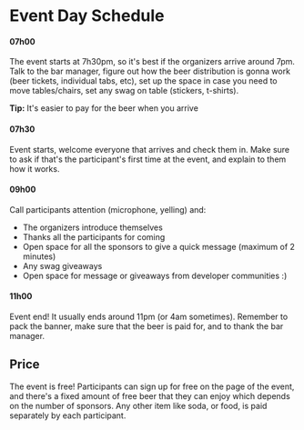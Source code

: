# Event Day Schedule

#### 07h00

The event starts at 7h30pm, so it's best if the organizers arrive around 7pm. Talk to the bar manager, figure out how the beer distribution is gonna work (beer tickets, individual tabs, etc), set up the space in case you need to move tables/chairs, set any swag on table (stickers, t-shirts).

**Tip:** It's easier to pay for the beer when you arrive

#### 07h30

Event starts, welcome everyone that arrives and check them in. Make sure to ask if that's the participant's first time at the event, and explain to them how it works.

#### 09h00

Call participants attention (microphone, yelling) and:

- The organizers introduce themselves
- Thanks all the participants for coming
- Open space for all the sponsors to give a quick message (maximum of 2 minutes)
- Any swag giveaways
- Open space for message or giveaways from developer communities :)

#### 11h00

Event end! It usually ends around 11pm (or 4am sometimes). Remember to pack the banner, make sure that the beer is paid for, and to thank the bar manager.

## Price

The event is free! Participants can sign up for free on the page of the event, and there's a fixed amount of free beer that they can enjoy which depends on the number of sponsors. Any other item like soda, or food, is paid separately by each participant.
